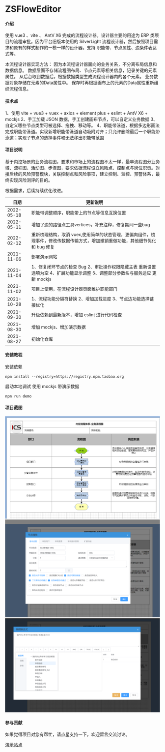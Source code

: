 # ZSFlowEditor

#### 介绍

使用 vue3 、vite 、 AntV X6 完成的流程设计器。设计器主要的用途为 ERP 类项目的流程审批。因为平台旧版本使用的 SilverLight 流程设计器，然后按照项目需求和原有的样式制作的一模一样的设计器。支持 职能带、节点属性、边条件表达式等。

本流程设计器实现方法：
因为本流程设计器面向的业务关系，不分离布局信息和数据信息。
数据层面不存储流程图布局、节点元素等相关信息，记录关键的元素属性。
从后台取到数据后，根据数据类型生成流程设计器内的各个元素。
业务数据对象存储在元素的Data属性中。
保存时再根据画布上的元素的Data属性重新组织流程信息。
#### 技术点

1、使用 vite + vue3 + vuex + axios + element plus + eslint + AntV X6 + mockjs
2、手工加载 JSON 数据，手工创建画布节点，可以自定义业务数据
3、自定义哪些节点类型可被选择、拖拽、移动等。
4、职能带泳道，根据多边形画法完成职能带泳道。实现新增职能带泳道自动吸附对齐；只允许删除最后一个职能带泳道；实现子节点的选择事件和无法移出职能带范围

#### 项目说明

基于内控场景的业务流程图，要求和市场上的流程图不太一样，最早流程图分业务域、流程图、活动图、步骤图，要求依据流程设立风险点、控制点与岗位职责。对接后续的风险预警模块，关联控制点和风险事项，建立控制、监控、预警体系，最终实现风险测评的目的。

根据需求，后续持续优化改进。

| 日期        | 更新说明                                                                      |
|------------|---------------------------------------------------------------------------|
| 2022-05-18 | 职能带调整顺序，职能带上的节点等信息互换位置                                                    |
| 2022-05-11 | 增加了边的路径点工具vertices，补充注释，修复期间一些bug                                         |
| 2022-02-12 | 重新梳理结构，取消 vuex,使用简单的状态管理，更偏向组件，梳理事件，修改传数据传输方式，增加撤销重做功能，其他细节优化和 bug 修复     |
| 2021-11-06 | 部署演示网站                                                                    |
| 2021-11-04 | 1、修复闭环节点的检查 Bug 2、审批操作权限隐藏主表 重新设置选项为空 4、扩展功能显示调整 5、调整部分参数名与服务适应 更新 mockjs |
| 2021-11-02 | 项目上使用，在流程设计器页面维护职能部门                                                      |
| 2021-10-28 | 1、流程功能分隔符替换 2、增加加载进度 3、节点边功能选择链接优化                                        |
| 2021-09-30 | 升级依赖到最新版本，增加 eslint 进行代码检查                                                |
| 2021-08-30 | 增加 mockjs、增加演示数据                                                          |
| 2021-08-27 | 初始化仓库                                                                     |

#### 安装教程

安装依赖

```shell
npm install --registry=https://registry.npm.taobao.org
```

启动本地调试 使用 mockjs 带演示数据

```shell
npm run demo
```

#### 项目截图

![Image text](./images/1.png)
![Image text](./images/2.png)
![Image text](./images/3.png)

#### 参与贡献

如果觉得项目对您有帮忙，请点星支持一下，欢迎留言交流讨论。

[演示站点](http://flow.qyuit.com)
